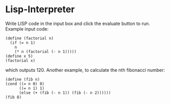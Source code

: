 # Lisp-Interpreter
Write LISP code in the input box and click the evaluate button to run.
Example input code:
```
(define (factorial n) 
  (if (= n 1) 
    n 
    (* n (factorial (- n 1)))))
(define x 5)
(factorial x)
```
which outputs 120.
Another example, to calculate the nth fibonacci number:
```
(define (fib n) 
(cond ((= n 0) 0)
      ((= n 1) 1)
      (else (+ (fib (- n 1)) (fib (- n 2))))))
(fib 8)
```
